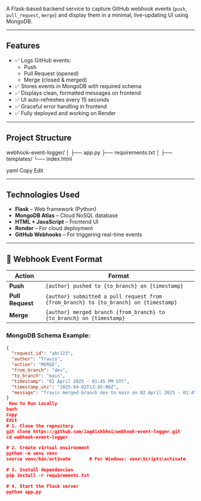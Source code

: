 A Flask-based backend service to capture GitHub webhook events (`push`, `pull_request`, `merge`) and display them in a minimal, live-updating UI using MongoDB.

---

##  Features

- ✅ Logs GitHub events:
  - Push
  - Pull Request (opened)
  - Merge (closed & merged)
- ✅ Stores events in MongoDB with required schema
- ✅ Displays clean, formatted messages on frontend
- ✅ UI auto-refreshes every 15 seconds
- ✅ Graceful error handling in frontend
- ✅ Fully deployed and working on Render

---

##  Project Structure

webhook-event-logger/
│
├── app.py
├── requirements.txt
│
├── templates/
└── index.html


yaml
Copy
Edit

---

##  Technologies Used

- **Flask** – Web framework (Python)
- **MongoDB Atlas** – Cloud NoSQL database
- **HTML + JavaScript** – Frontend UI
- **Render** – For cloud deployment
- **GitHub Webhooks** – For triggering real-time events

---

## 🧾 Webhook Event Format

| Action         | Format                                                                 |
|----------------|------------------------------------------------------------------------|
| **Push**        | `{author} pushed to {to_branch} on {timestamp}`                        |
| **Pull Request**| `{author} submitted a pull request from {from_branch} to {to_branch} on {timestamp}` |
| **Merge**       | `{author} merged branch {from_branch} to {to_branch} on {timestamp}`   |

###  MongoDB Schema Example:

```json
{
  "request_id": "abc123",
  "author": "Travis",
  "action": "MERGE",
  "from_branch": "dev",
  "to_branch": "main",
  "timestamp": "02 April 2025 - 01:45 PM UTC",
  "timestamp_utc": "2025-04-02T13:45:00Z",
  "message": "Travis merged branch dev to main on 02 April 2025 - 01:45 PM UTC"
}
 How to Run Locally
bash
Copy
Edit
# 1. Clone the repository
git clone https://github.com/Jagdishbhoi/webhook-event-logger.git
cd webhook-event-logger

# 2. Create virtual environment
python -m venv venv
source venv/bin/activate       # For Windows: venv\Scripts\activate

# 3. Install dependencies
pip install -r requirements.txt

# 4. Start the Flask server
python app.py

